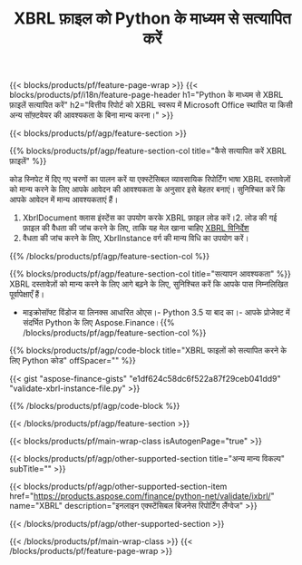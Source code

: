 ﻿---
title: XBRL फ़ाइल को Python के माध्यम से सत्यापित करें
description: XBRL फ़ाइल सत्यापन के लिए नमूना कोड। Python आधारित एप्लिकेशन में बैच XBRL फाइलों को मान्य करने के लिए API उदाहरण कोड का उपयोग करें। 
url: /hi/python-net/validate/xbrl/
family: finance
platformtag: python
feature: validate
informat: XBRL
outformat: 
otherformats: 
---
{{< blocks/products/pf/feature-page-wrap >}}
{{< blocks/products/pf/i18n/feature-page-header h1="Python के माध्यम से XBRL फ़ाइलें सत्यापित करें" h2="वित्तीय रिपोर्ट को XBRL स्वरूप में Microsoft Office स्थापित या किसी अन्य सॉफ़्टवेयर की आवश्यकता के बिना मान्य करना।" >}}

{{< blocks/products/pf/agp/feature-section >}}

{{% blocks/products/pf/agp/feature-section-col title="कैसे सत्यापित करें XBRL फ़ाइलें" %}}

कोड स्निपेट में दिए गए चरणों का पालन करें या एक्स्टेंसिबल व्यावसायिक रिपोर्टिंग भाषा XBRL दस्तावेज़ों को मान्य करने के लिए आपके आवेदन की आवश्यकता के अनुसार इसे बेहतर बनाएं। सुनिश्चित करें कि आपके आवेदन में मान्य आवश्यकताएं हैं।

1. XbrlDocument क्लास इंस्टेंस का उपयोग करके XBRL फ़ाइल लोड करें।2. लोड की गई फ़ाइल की वैधता की जांच करने के लिए, ताकि यह मेल खाना चाहिए [XBRL विनिर्देश](http://www.xbrl.org/specification/inlinexbrl-part1/rec-2013-11-18/inlinexbrl-part1-rec-2013-11-18.html)
3. वैधता की जांच करने के लिए, XbrlInstance वर्ग की मान्य विधि का उपयोग करें।

{{% /blocks/products/pf/agp/feature-section-col %}}

{{% blocks/products/pf/agp/feature-section-col title="सत्यापन आवश्यकता" %}}
XBRL दस्तावेज़ों को मान्य करने के लिए आगे बढ़ने के लिए, सुनिश्चित करें कि आपके पास निम्नलिखित पूर्वापेक्षाएँ हैं। 
- माइक्रोसॉफ्ट विंडोज या लिनक्स आधारित ओएस।- Python 3.5 या बाद का।- आपके प्रोजेक्ट में संदर्भित Python के लिए Aspose.Finance।{{% /blocks/products/pf/agp/feature-section-col %}}

{{% blocks/products/pf/agp/code-block title="XBRL फाइलों को सत्यापित करने के लिए Python कोड" offSpacer="" %}}

{{< gist "aspose-finance-gists" "e1df624c58dc6f522a87f29ceb041dd9" "validate-xbrl-instance-file.py" >}}

{{% /blocks/products/pf/agp/code-block %}}

{{< /blocks/products/pf/agp/feature-section >}}

{{< blocks/products/pf/main-wrap-class isAutogenPage="true" >}}

{{< blocks/products/pf/agp/other-supported-section title="अन्य मान्य विकल्प" subTitle="" >}}

{{< blocks/products/pf/agp/other-supported-section-item href="https://products.aspose.com/finance/python-net/validate/ixbrl/" name="XBRL" description="इनलाइन एक्स्टेंसिबल बिजनेस रिपोर्टिंग लैंग्वेज" >}}

{{< /blocks/products/pf/agp/other-supported-section >}}

{{< /blocks/products/pf/main-wrap-class >}}
{{< /blocks/products/pf/feature-page-wrap >}}